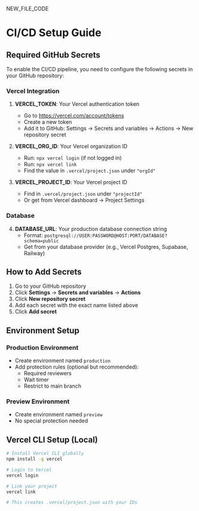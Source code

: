 NEW_FILE_CODE
# CI/CD Setup Guide

## Required GitHub Secrets

To enable the CI/CD pipeline, you need to configure the following secrets in your GitHub repository:

### Vercel Integration

1. **VERCEL_TOKEN**: Your Vercel authentication token
   - Go to https://vercel.com/account/tokens
   - Create a new token
   - Add it to GitHub: Settings → Secrets and variables → Actions → New repository secret

2. **VERCEL_ORG_ID**: Your Vercel organization ID
   - Run: `npx vercel login` (if not logged in)
   - Run: `npx vercel link`
   - Find the value in `.vercel/project.json` under `"orgId"`

3. **VERCEL_PROJECT_ID**: Your Vercel project ID
   - Find in `.vercel/project.json` under `"projectId"`
   - Or get from Vercel dashboard → Project Settings

### Database

4. **DATABASE_URL**: Your production database connection string
   - Format: `postgresql://USER:PASSWORD@HOST:PORT/DATABASE?schema=public`
   - Get from your database provider (e.g., Vercel Postgres, Supabase, Railway)

## How to Add Secrets

1. Go to your GitHub repository
2. Click **Settings** → **Secrets and variables** → **Actions**
3. Click **New repository secret**
4. Add each secret with the exact name listed above
5. Click **Add secret**

## Environment Setup

### Production Environment
- Create environment named `production`
- Add protection rules (optional but recommended):
  - Required reviewers
  - Wait timer
  - Restrict to main branch

### Preview Environment
- Create environment named `preview`
- No special protection needed

## Vercel CLI Setup (Local)

```bash
# Install Vercel CLI globally
npm install -g vercel

# Login to Vercel
vercel login

# Link your project
vercel link

# This creates .vercel/project.json with your IDs
